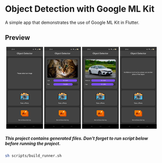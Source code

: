 # Object Detection with Google ML Kit

A simple app that demonstrates the use of Google ML Kit in Flutter.

## Preview
<p align='center'>
    <img src="screenshots/1.jpeg" width="24%"/>
    <img src="screenshots/2.jpeg" width="24%"/>
    <img src="screenshots/3.jpeg" width="24%"/>
    <img src="screenshots/4.jpeg" width="24%"/>
</p>


##### This project contains generated files. Don't forget to run script below before running the project.
```sh
sh scripts/build_runner.sh
```